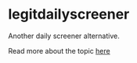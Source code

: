 # legitdailyscreener

Another daily screener alternative.

Read more about the topic [here](https://nyunews.com/features/2022/04/20/fake-daily-screener-nyu/)
